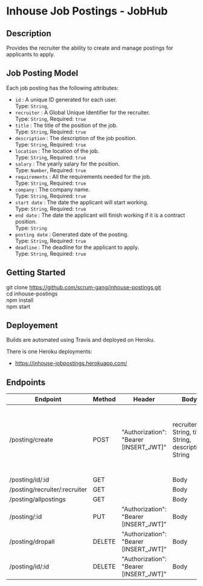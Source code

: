 # Inhouse Job Postings - JobHub

## Description 
Provides the recruiter the ability to create and manage postings for applicants to apply.

## Job Posting Model

Each job posting has the following attributes:

- `id` : A unique ID generated for each user.  
    Type: `String`,
- `recruiter` : A Global Unique Identifier for the recruiter.  
    Type: `String`, Required: `true`
- `title` : The title of the position of the job.  
    Type: `String`, Required: `true`
- `description` : The description of the job position.  
    Type: `String`, Required: `true`
- `location` : The location of the job.  
    Type: `String`, Required: `true`
- `salary` : The yearly salary for the position.  
    Type: `Number`, Required: `true`
- `requirements` : All the requirements needed for the job.  
    Type: `String`, Required: `true`
- `company` : The company name.  
    Type: `String`, Required: `true`
- `start date` : The date the applicant will start working.  
    Type: `String`, Required: `true`
- `end date` : The date the applicant will finish working if it is a contract position.  
    Type: `String`
- `posting date` : Generated date of the posting.  
    Type: `String`, Required: `true`
- `deadline` : The deadline for the applicant to apply.  
    Type: `String`, Required: `true`

## Getting Started

git clone https://github.com/scrum-gang/inhouse-postings.git  
cd inhouse-postings  
npm install  
npm start  

## Deployement

Builds are automated using Travis and deployed on Heroku.

There is one Heroku deployments:

-  <https://inhouse-jobpostings.herokuapp.com/>

## Endpoints

| Endpoint | Method | Header | Body | Output |
|----------|--------|--------|------|--------|
| /posting/create | POST | "Authorization": "Bearer [INSERT_JWT]" | recruiter: String, title: String, description: String| Creates a new job posting, returns the posting with the generated id |
| /posting/id/:id  | GET |  | Body | Output |
| /posting/recruiter/:recruiter | GET |  | Body | Output |
| /posting/allpostings| GET |  | Body | Output |
| /posting/:id | PUT | "Authorization": "Bearer [INSERT_JWT]" | Body | Output |
| /posting/dropall  | DELETE | "Authorization": "Bearer [INSERT_JWT]" | Body | Output |
| /posting/id/:id  | DELETE | "Authorization": "Bearer [INSERT_JWT]" | Body | Output |





